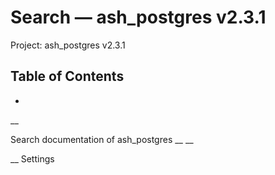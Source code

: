# Search — ash_postgres v2.3.1

Project: ash_postgres v2.3.1

## Table of Contents

- 

__

Search documentation of ash_postgres __ __

__ Settings

# 
